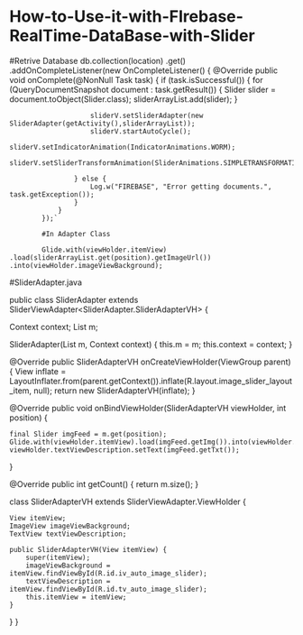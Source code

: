# How-to-Use-it-with-FIrebase-RealTime-DataBase-with-Slider
#Retrive Database
db.collection(location)
            .get()
            .addOnCompleteListener(new OnCompleteListener<QuerySnapshot>() {
                @Override
                public void onComplete(@NonNull Task<QuerySnapshot> task) {
                    if (task.isSuccessful()) {
                        for (QueryDocumentSnapshot document : task.getResult()) {
                            Slider slider = document.toObject(Slider.class);
                            sliderArrayList.add(slider);
                        }

                        sliderV.setSliderAdapter(new SliderAdapter(getActivity(),sliderArrayList));
                        sliderV.startAutoCycle();
                        sliderV.setIndicatorAnimation(IndicatorAnimations.WORM);
                        sliderV.setSliderTransformAnimation(SliderAnimations.SIMPLETRANSFORMATION);

                    } else {
                        Log.w("FIREBASE", "Error getting documents.", task.getException());
                    }
                }
            });`
            
            #In Adapter Class
            
            Glide.with(viewHolder.itemView) .load(sliderArrayList.get(position).getImageUrl()) .into(viewHolder.imageViewBackground);
            
#SliderAdapter.java

public class SliderAdapter extends SliderViewAdapter<SliderAdapter.SliderAdapterVH> {

Context context;
List<Slider> m;

SliderAdapter(List<Slider> m, Context context) {
    this.m = m;
    this.context = context;
}

@Override
public SliderAdapterVH onCreateViewHolder(ViewGroup parent) {
    View inflate = LayoutInflater.from(parent.getContext()).inflate(R.layout.image_slider_layout_item, null);
    return new SliderAdapterVH(inflate);
}

@Override
public void onBindViewHolder(SliderAdapterVH viewHolder, int position) {

    final Slider imgFeed = m.get(position);
    Glide.with(viewHolder.itemView).load(imgFeed.getImg()).into(viewHolder.imageViewBackground);
    viewHolder.textViewDescription.setText(imgFeed.getTxt());
}

@Override
public int getCount() {
    return m.size();
}

class SliderAdapterVH extends SliderViewAdapter.ViewHolder {

    View itemView;
    ImageView imageViewBackground;
    TextView textViewDescription;

    public SliderAdapterVH(View itemView) {
        super(itemView);
        imageViewBackground = itemView.findViewById(R.id.iv_auto_image_slider);
        textViewDescription = itemView.findViewById(R.id.tv_auto_image_slider);
        this.itemView = itemView;
    }
}
}
